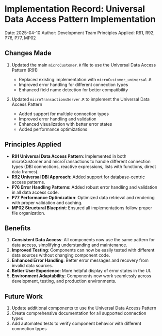 # Implementation Record: Universal Data Access Pattern Implementation

Date: 2025-04-10
Author: Development Team
Principles Applied: R91, R92, P76, P77, MP02

## Changes Made

1. Updated the main `microCustomer.R` file to use the Universal Data Access Pattern (R91)
   - Replaced existing implementation with `microCustomer_universal.R`
   - Improved error handling for different connection types
   - Enhanced field name detection for better compatibility

2. Updated `microTransactionsServer.R` to implement the Universal Data Access Pattern
   - Added support for multiple connection types
   - Improved error handling and validation
   - Enhanced visualization with better error states
   - Added performance optimizations

## Principles Applied

- **R91 Universal Data Access Pattern**: Implemented in both microCustomer and microTransactions to handle different connection types (DBI connections, reactive expressions, lists with functions, direct data frames).
- **R92 Universal DBI Approach**: Added support for database-centric access patterns.
- **P76 Error Handling Patterns**: Added robust error handling and validation in all data access code.
- **P77 Performance Optimization**: Optimized data retrieval and rendering with proper validation and caching.
- **MP02 Structural Blueprint**: Ensured all implementations follow proper file organization.

## Benefits

1. **Consistent Data Access**: All components now use the same pattern for data access, simplifying understanding and maintenance.
2. **Improved Testing**: Components can now be easily tested with different data sources without changing component code.
3. **Enhanced Error Handling**: Better error messages and recovery from invalid data sources.
4. **Better User Experience**: More helpful display of error states in the UI.
5. **Environment Adaptability**: Components now work seamlessly across development, testing, and production environments.

## Future Work

1. Update additional components to use the Universal Data Access Pattern
2. Create comprehensive documentation for all supported connection types
3. Add automated tests to verify component behavior with different connection types